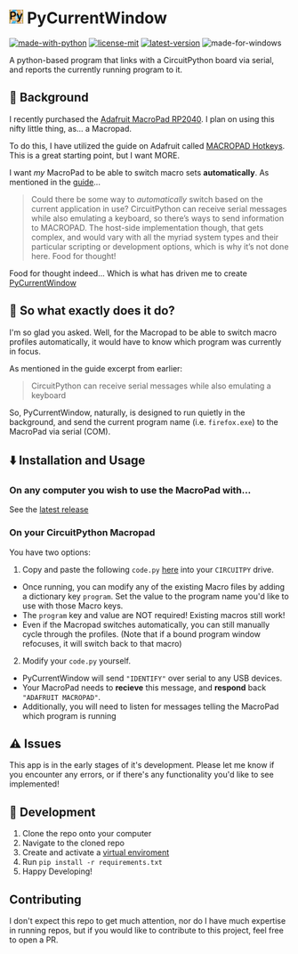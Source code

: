 # <img src="https://github.com/astridos2go/PyCurrentWindow/blob/main/images/icon.svg" width="25px"> PyCurrentWindow
[![made-with-python](https://img.shields.io/badge/Made%20with-Python-blue.svg)](https://www.python.org/) [![license-mit](https://img.shields.io/github/license/astridos2go/pycurrentwindow?color=gre&label=License)](https://github.com/astridos2go/PyCurrentWindow/blob/main/LICENSE) [![latest-version](https://img.shields.io/github/v/release/astridos2go/pycurrentwindow?display_name=tag&include_prereleases&label=Version)](https://github.com/astridos2go/PyCurrentWindow/releases/latest) ![made-for-windows](https://img.shields.io/badge/Platform-Windows-blueviolet)


A python-based program that links with a CircuitPython board via serial, and reports the currently running program to it.

## :book: Background
I recently purchased the [Adafruit MacroPad RP2040](https://learn.adafruit.com/adafruit-macropad-rp2040). I plan on using this nifty little thing, as... a Macropad.

To do this, I have utilized the guide on Adafruit called [MACROPAD Hotkeys](https://learn.adafruit.com/macropad-hotkeys). This is a great starting point, but I want MORE.

I want _my_ MacroPad to be able to switch macro sets **automatically**. As mentioned in the [guide](https://learn.adafruit.com/macropad-hotkeys/going-further)...

> Could there be some way to _automatically_ switch based on the current application in use? CircuitPython can receive serial messages while also emulating a keyboard, so there’s ways to send information to MACROPAD. The host-side implementation though, that gets complex, and would vary with all the myriad system types and their particular scripting or development options, which is why it’s not done here. Food for thought!

Food for thought indeed... Which is what has driven me to create [PyCurrentWindow](https://github.com/astridos2go/PycurrentWindow)

## :thought_balloon: So what exactly does it do?
I'm so glad you asked. Well, for the Macropad to be able to switch macro profiles automatically, it would have to know which program was currently in focus.

As mentioned in the guide excerpt from earlier:
> CircuitPython can receive serial messages while also emulating a keyboard

So, PyCurrentWindow, naturally, is designed to run quietly in the background, and send the current program name (i.e. `firefox.exe`) to the MacroPad via serial (COM).

## :arrow_down: Installation and Usage

### On any computer you wish to use the MacroPad with...
See the [latest release](https://github.com/astridos2go/PyCurrentWindow/releases/latest)

### On your CircuitPython Macropad
You have two options:
1. Copy and paste the following `code.py` [here](https://gist.github.com/astridos2go/89059bc435260294aadce79624f41a97) into your `CIRCUITPY` drive.
- Once running, you can modify any of the existing Macro files by adding a dictionary key `program`. Set the value to the program name you'd like to use with those Macro keys.
- The `program` key and value are NOT required! Existing macros still work!
- Even if the Macropad switches automatically, you can still manually cycle through the profiles. (Note that if a bound program window refocuses, it will switch back to that macro)

2. Modify your `code.py` yourself.
- PyCurrentWindow will send `"IDENTIFY"` over serial to any USB devices.
- Your MacroPad needs to **recieve** this message, and **respond** back `"ADAFRUIT MACROPAD"`.
- Additionally, you will need to listen for messages telling the MacroPad which program is running

## :warning: Issues
This app is in the early stages of it's development. Please let me know if you encounter any errors, or if there's any functionality you'd like to see implemented!

## :wrench: Development
1. Clone the repo onto your computer
2. Navigate to the cloned repo
3. Create and activate a [virtual enviroment](https://docs.python.org/3/library/venv.html)
4. Run `pip install -r requirements.txt`
5. Happy Developing!

## Contributing
I don't expect this repo to get much attention, nor do I have much expertise in running repos, but if you would like to contribute to this project, feel free to open a PR.
